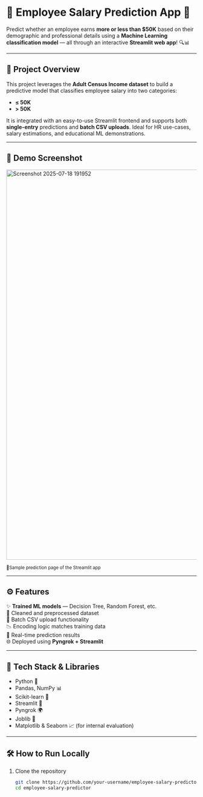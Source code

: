 # 💼 Employee Salary Prediction App 🚀

Predict whether an employee earns **more or less than $50K** based on their demographic and professional details using a **Machine Learning classification model** — all through an interactive **Streamlit web app**! 🔍📊

---

## 🧠 Project Overview

This project leverages the **Adult Census Income dataset** to build a predictive model that classifies employee salary into two categories:

- **≤ 50K**
- **> 50K**

It is integrated with an easy-to-use Streamlit frontend and supports both **single-entry** predictions and **batch CSV uploads**. Ideal for HR use-cases, salary estimations, and educational ML demonstrations.

---

## 📸 Demo Screenshot

<img width="1915" height="1029" alt="Screenshot 2025-07-18 191952" src="https://github.com/user-attachments/assets/f36e20de-d289-4eaf-a68a-2a4e93f0de41" />


<sub>📍Sample prediction page of the Streamlit app</sub>

---

## ⚙️ Features

✨ **Trained ML models** — Decision Tree, Random Forest, etc.  
🧹 Cleaned and preprocessed dataset  
📁 Batch CSV upload functionality  
📉 Encoding logic matches training data  
📍 Real-time prediction results  
🌐 Deployed using **Pyngrok + Streamlit**

---

## 🔧 Tech Stack & Libraries

- Python 🐍  
- Pandas, NumPy 📊  
- Scikit-learn 🤖  
- Streamlit 🎈  
- Pyngrok 🌍  
- Joblib 💾  
- Matplotlib & Seaborn 📈 (for internal evaluation)

---

## 🛠️ How to Run Locally

1. Clone the repository  
   ```bash
   git clone https://github.com/your-username/employee-salary-predictor.git
   cd employee-salary-predictor
